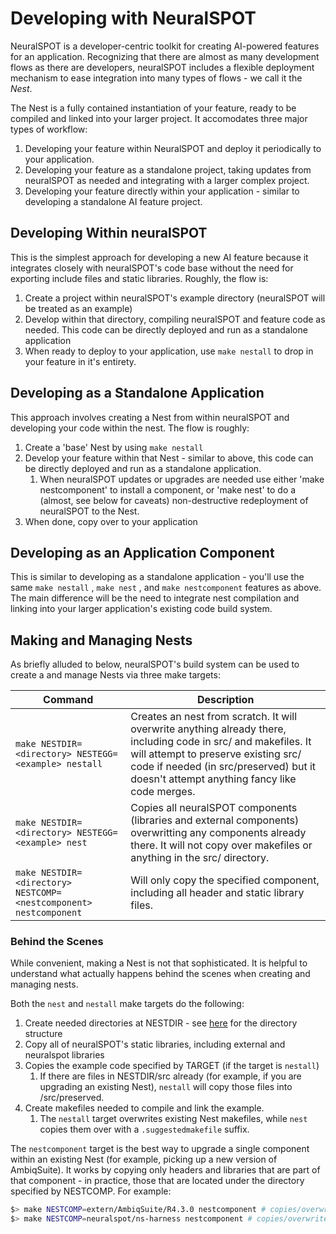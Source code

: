 # Developing with NeuralSPOT

NeuralSPOT is a developer-centric toolkit for creating AI-powered features for an application. Recognizing that there are almost as many development flows as there are developers, neuralSPOT includes a flexible deployment mechanism to ease integration into many types of flows - we call it the *Nest*.

The Nest is a fully contained instantiation of your feature, ready to be compiled and linked into your larger project. It accomodates three major types of workflow:

1. Developing your feature within NeuralSPOT and deploy it periodically to your application.
2. Developing your feature as a standalone project, taking updates from neuralSPOT as needed and integrating with a larger complex project.
3. Developing your feature directly within your application - similar to developing a standalone AI feature project.

## Developing Within neuralSPOT

This is the simplest approach for developing a new AI feature because it integrates closely with neuralSPOT's code base without the need for exporting include files and static libraries. Roughly, the flow is:

1. Create a project within neuralSPOT's example directory (neuralSPOT will be treated as an example)
2. Develop within that directory, compiling neuralSPOT and feature code as needed. This code can be directly deployed and run as a standalone application 
3. When ready to deploy to your application, use `make nestall` to drop in your feature in it's entirety.

## Developing as a Standalone Application

This approach involves creating a Nest from within neuralSPOT and developing your code within the nest. The flow is roughly:

1. Create a 'base' Nest by using `make nestall`
2. Develop your feature within that Nest - similar to above, this code can be directly deployed and run as a standalone application.
   1. When neuralSPOT updates or upgrades are needed use either 'make nestcomponent' to install a component, or 'make nest' to do a (almost, see below for caveats) non-destructive redeployment of neuralSPOT to the Nest.
3. When done, copy over to your application

## Developing as an Application Component

This is similar to developing as a standalone application - you'll use the same `make nestall` , `make nest` , and `make nestcomponent` features as above. The main difference will be the need to integrate nest compilation and linking into your larger application's existing code build system.

## Making and Managing Nests

As briefly alluded to below, neuralSPOT's build system can be used to create a and manage Nests via three make targets:

| Command                                                      | Description                                                  |
| ------------------------------------------------------------ | ------------------------------------------------------------ |
| `make NESTDIR=<directory> NESTEGG=<example> nestall`          | Creates an nest from scratch. It will overwrite anything already there, including code in src/ and makefiles. It will attempt to preserve existing src/ code if needed (in src/preserved) but it doesn't attempt anything fancy like code merges. |
| `make NESTDIR=<directory> NESTEGG=<example> nest`             | Copies all neuralSPOT components (libraries and external components) overwritting any components already there. It will not copy over makefiles or anything in the src/ directory. |
| `make NESTDIR=<directory> NESTCOMP=<nestcomponent> nestcomponent` | Will only copy the specified component, including all header and static library files. |

### Behind the Scenes

While convenient, making a Nest is not that sophisticated. It is helpful to understand what actually happens behind the scenes when creating and managing nests.

Both the `nest` and `nestall` make targets do the following:

1. Create needed directories at NESTDIR - see [here](https://github.com/AmbiqAI/neuralSPOT/blob/main/README.md#nest-directory-contents) for the directory structure
2. Copy all of neuralSPOT's static libraries, including external and neuralspot libraries
3. Copies the example code specified by TARGET (if the target is `nestall`)
   1. If there are files in NESTDIR/src already (for example, if you are upgrading an existing Nest), `nestall` will copy those files into /src/preserved.
4. Create makefiles needed to compile and link the example.
   1. The `nestall` target overwrites existing Nest makefiles, while `nest` copies them over with a `.suggestedmakefile` suffix.

The `nestcomponent` target is the best way to upgrade a single component within an existing Nest (for example, picking up a new version of AmbiqSuite). It works by copying only headers and libraries that are part of that component - in practice, those that are located under the directory specified by NESTCOMP. For example:

```bash
$> make NESTCOMP=extern/AmbiqSuite/R4.3.0 nestcomponent # copies/overwrites just AS 4.3.0
$> make NESTCOMP=neuralspot/ns-harness nestcomponent # copies/overwrites the ns-harness library
```

